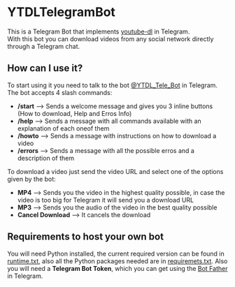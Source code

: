 # YTDLTelegramBot
This is a Telegram Bot that implements [youtube-dl](http://ytdl-org.github.io/youtube-dl/) in Telegram. <br/>
With this bot you can download videos from any social network directly through a Telegram chat.

## How can I use it?
To start using it you need to talk to the bot [@YTDL_Tele_Bot](https://t.me/YTDL_Tele_Bot) in Telegram. <br/>
The bot accepts 4 slash commands:
- **/start** --> Sends a welcome message and gives you 3 inline buttons (How to download, Help and Erros Info)
- **/help** --> Sends a message with all commands available with an explanation of each oneof them
- **/howto** --> Sends a message with instructions on how to download a video
- **/errors** --> Sends a message with all the possible erros and a description of them

To download a video just send the video URL and select one of the options given by the bot:
- **MP4** --> Sends you the video in the highest quality possible, in case the video is too big for Telegram it will send you a download URL
- **MP3** --> Sends you the audio of the video in the best quality possible
- **Cancel Download** --> It cancels the download

## Requirements to host your own bot
You will need Python installed, the current required version can be found in [runtime.txt](https://github.com/somedevv/YTDLTelegramBot/blob/master/runtime.txt), 
also all the Python packages needed are in [requiremets.txt](https://github.com/somedevv/YTDLTelegramBot/blob/master/requirements.txt). Also you will need a 
**Telegram Bot Token**, which you can get using the [Bot Father](https://t.me/botfather) in Telegram.
